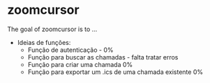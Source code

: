 
<!-- README.md is generated from README.Rmd. Please edit that file -->

# zoomcursor

<!-- badges: start -->
<!-- badges: end -->

The goal of zoomcursor is to …

-   Ideias de funções:
    -   Função de autenticação - 0%
    -   Função para buscar as chamadas - falta tratar erros
    -   Função para criar uma chamada 0%
    -   Função para exportar um .ics de uma chamada existente 0%
